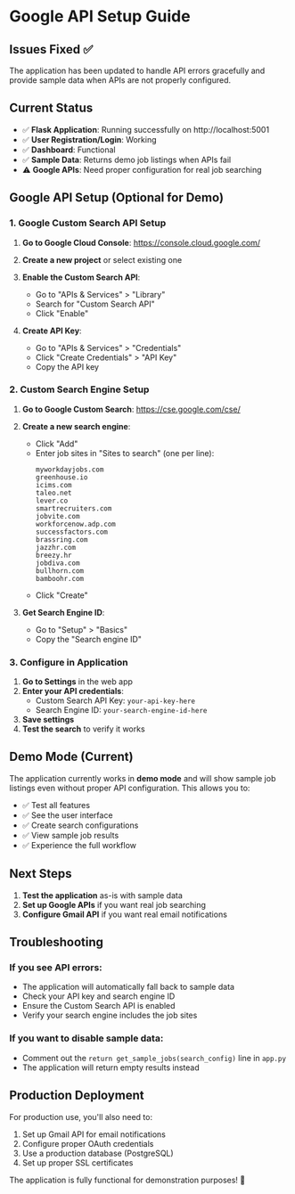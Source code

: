 # Google API Setup Guide

## Issues Fixed ✅

The application has been updated to handle API errors gracefully and provide sample data when APIs are not properly configured.

## Current Status

- ✅ **Flask Application**: Running successfully on http://localhost:5001
- ✅ **User Registration/Login**: Working
- ✅ **Dashboard**: Functional
- ✅ **Sample Data**: Returns demo job listings when APIs fail
- ⚠️ **Google APIs**: Need proper configuration for real job searching

## Google API Setup (Optional for Demo)

### 1. Google Custom Search API Setup

1. **Go to Google Cloud Console**: https://console.cloud.google.com/
2. **Create a new project** or select existing one
3. **Enable the Custom Search API**:
   - Go to "APIs & Services" > "Library"
   - Search for "Custom Search API"
   - Click "Enable"

4. **Create API Key**:
   - Go to "APIs & Services" > "Credentials"
   - Click "Create Credentials" > "API Key"
   - Copy the API key

### 2. Custom Search Engine Setup

1. **Go to Google Custom Search**: https://cse.google.com/cse/
2. **Create a new search engine**:
   - Click "Add"
   - Enter job sites in "Sites to search" (one per line):
     ```
     myworkdayjobs.com
     greenhouse.io
     icims.com
     taleo.net
     lever.co
     smartrecruiters.com
     jobvite.com
     workforcenow.adp.com
     successfactors.com
     brassring.com
     jazzhr.com
     breezy.hr
     jobdiva.com
     bullhorn.com
     bamboohr.com
     ```
   - Click "Create"

3. **Get Search Engine ID**:
   - Go to "Setup" > "Basics"
   - Copy the "Search engine ID"

### 3. Configure in Application

1. **Go to Settings** in the web app
2. **Enter your API credentials**:
   - Custom Search API Key: `your-api-key-here`
   - Search Engine ID: `your-search-engine-id-here`
3. **Save settings**
4. **Test the search** to verify it works

## Demo Mode (Current)

The application currently works in **demo mode** and will show sample job listings even without proper API configuration. This allows you to:

- ✅ Test all features
- ✅ See the user interface
- ✅ Create search configurations
- ✅ View sample job results
- ✅ Experience the full workflow

## Next Steps

1. **Test the application** as-is with sample data
2. **Set up Google APIs** if you want real job searching
3. **Configure Gmail API** if you want real email notifications

## Troubleshooting

### If you see API errors:
- The application will automatically fall back to sample data
- Check your API key and search engine ID
- Ensure the Custom Search API is enabled
- Verify your search engine includes the job sites

### If you want to disable sample data:
- Comment out the `return get_sample_jobs(search_config)` line in `app.py`
- The application will return empty results instead

## Production Deployment

For production use, you'll also need to:
1. Set up Gmail API for email notifications
2. Configure proper OAuth credentials
3. Use a production database (PostgreSQL)
4. Set up proper SSL certificates

The application is fully functional for demonstration purposes! 🎉
